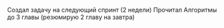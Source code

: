 Создал задачу на следующий спринт (2 недели)
Прочитал Алгоритмы до 3 главы (резюмирую 2 главу на завтра)